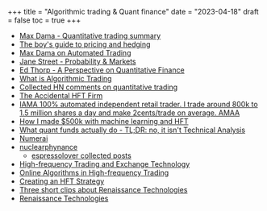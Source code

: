 +++
title = "Algorithmic trading & Quant finance"
date = "2023-04-18"
draft = false
toc = true
+++

- [Max Dama - Quantitative trading summary](https://blog.headlandstech.com/2017/08/03/quantitative-trading-summary/)
- [The boy's guide to pricing and hedging](/library/BoysGuide.pdf)
- [Max Dama on Automated Trading](/library/maxdama.pdf)
- [Jane Street - Probability & Markets](/library/js_trading.pdf)
- [Ed Thorp - A Perspective on Quantitative Finance](/library/thorpwilmottqfinrev2003.pdf)
- [What is Algorithmic Trading](https://quantnet.ai/documentation/en/theory/theoretical_basis.html)
- [Collected HN comments on quantitative trading](/library/quant.txt)
- [The Accidental HFT Firm](/library/accidental_hft.txt)
- [IAMA 100% automated independent retail trader. I trade around 800k to 1.5 million shares a day and make 2cents/trade on average. AMAA](https://www.reddit.com/r/IAmA/comments/9s9d7/iama_100_automated_independent_retail_trader_i/)
- [How I made $500k with machine learning and HFT](https://jspauld.com/post/35126549635/how-i-made-500k-with-machine-learning-and-hft)
- [What quant funds actually do - TL;DR: no, it isn't Technical Analysis](https://www.reddit.com/r/wallstreetbets/comments/kcs4xy/what_quant_funds_actually_do_tldr_no_it_isnt/?xpromo_edp=enabled)
- [Numerai](https://numerai.fund/)
- [nuclearphynance](https://www.nuclearphynance.com/default.aspx)
  - [espressolover collected posts](/library/espressolover.txt)
- [High-frequency Trading and Exchange Technology](https://queue.acm.org/detail.cfm?id=2536492)
- [Online Algorithms in High-frequency Trading](https://queue.acm.org/detail.cfm?id=2534976)
- [Creating an HFT Strategy](https://mechanicalmarkets.wordpress.com/2015/01/20/identifying-trader-type-pt-2/)
- [Three short clips about Renaissance Technologies](https://www.youtube.com/watch?v=EPdKS7BZ7M8)
- [Renaissance Technologies](https://sileret.com/blog/renaissance-technologies/)
